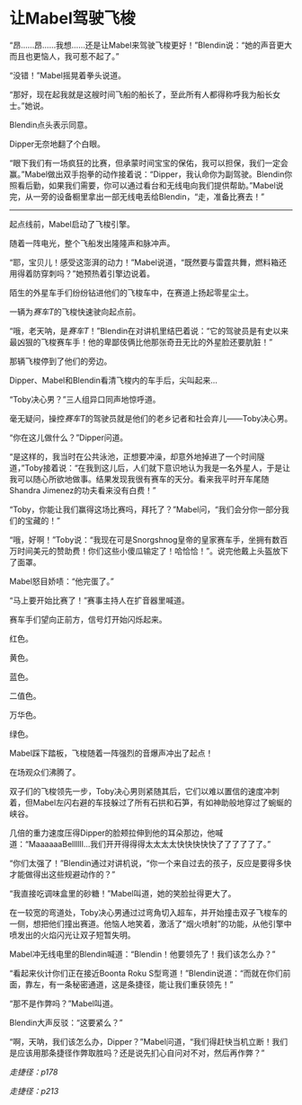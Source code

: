# <centre>让Mabel驾驶飞梭

“昂……昂……我想……还是让Mabel来驾驶飞梭更好！”Blendin说：“她的声音更大而且也更恼人，我可惹不起了。”

“没错！”Mabel摇晃着拳头说道。

“那好，现在起我就是这艘时间飞船的船长了，至此所有人都得称呼我为船长女士。”她说。

Blendin点头表示同意。

Dipper无奈地翻了个白眼。

“眼下我们有一场疯狂的比赛，但承蒙时间宝宝的保佑，我可以担保，我们一定会赢。”Mabel做出双手抱拳的动作接着说：“Dipper，我认命你为副驾驶。Blendin你照看后勤，如果我们需要，你可以通过看台和无线电向我们提供帮助。”Mabel说完，从一旁的设备橱里拿出一部无线电丢给Blendin，“走，准备比赛去！”

---

起点线前，Mabel启动了飞梭引擎。

随着一阵电光，整个飞船发出隆隆声和脉冲声。

“耶，宝贝儿！感受这澎湃的动力！”Mabel说道，“既然要与雷霆共舞，燃料箱还用得着防穿刺吗？”她预热着引擎边说着。

陌生的外星车手们纷纷钻进他们的飞梭车中，在赛道上扬起零星尘土。

一辆为*赛车T*的飞梭快速驶向起点前。

“哦，老天呐，是*赛车T*！”Blendin在对讲机里结巴着说：“它的驾驶员是有史以来最凶狠的飞梭赛车手！他的卑鄙伎俩比他那张奇丑无比的外星脸还要肮脏！”

那辆飞梭停到了他们的旁边。

Dipper、Mabel和Blendin看清飞梭内的车手后，尖叫起来...

“Toby决心男？”三人组异口同声地惊呼道。

毫无疑问，操控*赛车T*的驾驶员就是他们的老乡记者和社会弃儿——Toby决心男。

“你在这儿做什么？”Dipper问道。

“是这样的，我当时在公共泳池，正想要冲澡，却意外地掉进了一个时间隧道，”Toby接着说：“在我到这儿后，人们就下意识地认为我是一名外星人，于是让我可以随心所欲地做事。结果发现我很有赛车的天分。看来我平时开车尾随Shandra Jimenez的功夫看来没有白费！”

“Toby，你能让我们赢得这场比赛吗，拜托了？”Mabel问，“我们会分你一部分我们的宝藏的！”

“哦，好啊！”Toby说：“我现在可是Snorgshnog皇帝的皇家赛车手，坐拥有数百万时间美元的赞助费！你们这些小傻瓜输定了！哈恰恰！”。说完他戴上头盔放下了面罩。

Mabel怒目娇啧：“他完蛋了。”

“马上要开始比赛了！”赛事主持人在扩音器里喊道。

赛车手们望向正前方，信号灯开始闪烁起来。

红色。

黄色。

蓝色。

二值色。

万华色。

绿色。

Mabel踩下踏板，飞梭随着一阵强烈的音爆声冲出了起点！

在场观众们沸腾了。

双子们的飞梭领先一步，Toby决心男则紧随其后，它们以难以置信的速度冲刺着，但Mabel左闪右避的车技躲过了所有石拱和石笋，有如神助般地穿过了蜿蜒的峡谷。

几倍的重力速度压得Dipper的脸颊拉伸到他的耳朵那边，他喊道：“MaaaaaaBellllll...我们开开得得得太太太太快快快快快了了了了了了。”

“你们太强了！”Blendin通过对讲机说，“你一个来自过去的孩子，反应是要得多快才能做得出这些规避动作的？”

“我直接吃调味盒里的砂糖！”Mabel叫道，她的笑脸扯得更大了。

在一较宽的弯道处，Toby决心男通过过弯角切入超车，并开始撞击双子飞梭车的一侧，想把他们撞出赛道。他恼人地笑着，激活了“烟火喷射”的功能，从他引擎中喷发出的火焰闪光让双子短暂失明。

Mabel冲无线电里的Blendin喊道：“Blendin！他要领先了！我们该怎么办？”

“看起来伙计你们正在接近Boonta Roku S型弯道！”Blendin说道：“而就在你们前面，靠左，有一条秘密通道，这是条捷径，能让我们重获领先！”

“那不是作弊吗？”Mabel叫道。

Blendin大声反驳：“这要紧么？”

“啊，天呐，我们该怎么办，Dipper？”Mabel问道，“我们得赶快当机立断！我们是应该用那条捷径作弊取胜吗？还是说先扪心自问对不对，然后再作弊？”

*<centre>走捷径：p178*

*<centre>走捷径：p213*
